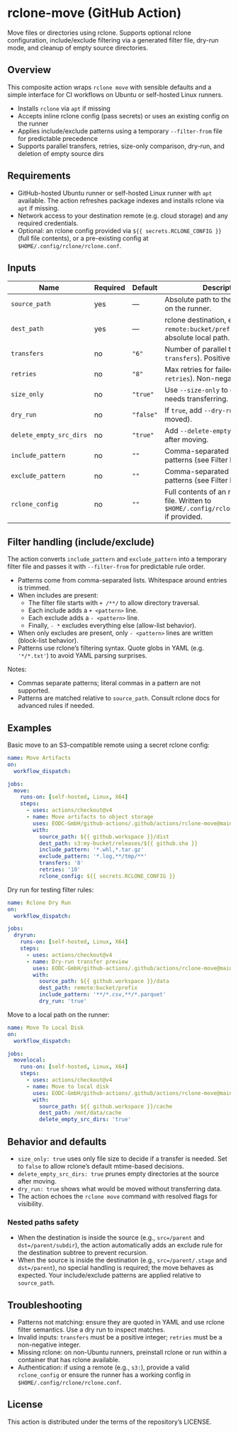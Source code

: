 # rclone-move (GitHub Action)

Move files or directories using rclone. Supports optional rclone configuration, include/exclude filtering via a generated filter file, dry-run mode, and cleanup of empty source directories.

## Overview

This composite action wraps `rclone move` with sensible defaults and a simple interface for CI workflows on Ubuntu or self-hosted Linux runners.

- Installs `rclone` via `apt` if missing
- Accepts inline rclone config (pass secrets) or uses an existing config on the runner
- Applies include/exclude patterns using a temporary `--filter-from` file for predictable precedence
- Supports parallel transfers, retries, size-only comparison, dry-run, and deletion of empty source dirs

## Requirements

- GitHub-hosted Ubuntu runner or self-hosted Linux runner with `apt` available. The action refreshes package indexes and installs rclone via `apt` if missing.
- Network access to your destination remote (e.g. cloud storage) and any required credentials.
- Optional: an rclone config provided via `${{ secrets.RCLONE_CONFIG }}` (full file contents), or a pre-existing config at `$HOME/.config/rclone/rclone.conf`.

## Inputs

| Name | Required | Default | Description |
|------|----------|---------|-------------|
| `source_path` | yes | — | Absolute path to the source file/dir on the runner. |
| `dest_path` | yes | — | rclone destination, e.g. `remote:bucket/prefix` or an absolute local path. |
| `transfers` | no | `"6"` | Number of parallel transfers (`--transfers`). Positive integer. |
| `retries` | no | `"8"` | Max retries for failed transfers (`--retries`). Non-negative integer. |
| `size_only` | no | `"true"` | Use `--size-only` to decide if a file needs transferring. |
| `dry_run` | no | `"false"` | If `true`, add `--dry-run` (no data moved). |
| `delete_empty_src_dirs` | no | `"true"` | Add `--delete-empty-src-dirs` after moving. |
| `include_pattern` | no | `""` | Comma-separated include patterns (see Filter handling). |
| `exclude_pattern` | no | `""` | Comma-separated exclude patterns (see Filter handling). |
| `rclone_config` | no | `""` | Full contents of an rclone config file. Written to `$HOME/.config/rclone/rclone.conf` if provided. |

## Filter handling (include/exclude)

The action converts `include_pattern` and `exclude_pattern` into a temporary filter file and passes it with `--filter-from` for predictable rule order.

- Patterns come from comma-separated lists. Whitespace around entries is trimmed.
- When includes are present:
  - The filter file starts with `+ /**/` to allow directory traversal.
  - Each include adds a `+ <pattern>` line.
  - Each exclude adds a `- <pattern>` line.
  - Finally, `- *` excludes everything else (allow-list behavior).
- When only excludes are present, only `- <pattern>` lines are written (block-list behavior).
- Patterns use rclone’s filtering syntax. Quote globs in YAML (e.g. `'*/*.txt'`) to avoid YAML parsing surprises.

Notes:
- Commas separate patterns; literal commas in a pattern are not supported.
- Patterns are matched relative to `source_path`. Consult rclone docs for advanced rules if needed.

## Examples

Basic move to an S3-compatible remote using a secret rclone config:

```yaml
name: Move Artifacts
on:
  workflow_dispatch:

jobs:
  move:
    runs-on: [self-hosted, Linux, X64]
    steps:
      - uses: actions/checkout@v4
      - name: Move artifacts to object storage
        uses: EODC-GmbH/github-actions/.github/actions/rclone-move@main
        with:
          source_path: ${{ github.workspace }}/dist
          dest_path: s3:my-bucket/releases/${{ github.sha }}
          include_pattern: '*.whl,*.tar.gz'
          exclude_pattern: '*.log,**/tmp/**'
          transfers: '8'
          retries: '10'
          rclone_config: ${{ secrets.RCLONE_CONFIG }}

```

Dry run for testing filter rules:

```yaml
name: Rclone Dry Run
on:
  workflow_dispatch:

jobs:
  dryrun:
    runs-on: [self-hosted, Linux, X64]
    steps:
      - uses: actions/checkout@v4
      - name: Dry-run transfer preview
        uses: EODC-GmbH/github-actions/.github/actions/rclone-move@main
        with:
          source_path: ${{ github.workspace }}/data
          dest_path: remote:bucket/prefix
          include_pattern: '**/*.csv,**/*.parquet'
          dry_run: 'true'

```

Move to a local path on the runner:

```yaml
name: Move To Local Disk
on:
  workflow_dispatch:

jobs:
  movelocal:
    runs-on: [self-hosted, Linux, X64]
    steps:
      - uses: actions/checkout@v4
      - name: Move to local disk
        uses: EODC-GmbH/github-actions/.github/actions/rclone-move@main
        with:
          source_path: ${{ github.workspace }}/cache
          dest_path: /mnt/data/cache
          delete_empty_src_dirs: 'true'
```

## Behavior and defaults

- `size_only: true` uses only file size to decide if a transfer is needed. Set to `false` to allow rclone’s default mtime-based decisions.
- `delete_empty_src_dirs: true` prunes empty directories at the source after moving.
- `dry_run: true` shows what would be moved without transferring data.
- The action echoes the `rclone move` command with resolved flags for visibility.

### Nested paths safety

- When the destination is inside the source (e.g., `src=/parent` and `dst=/parent/subdir`), the action automatically adds an exclude rule for the destination subtree to prevent recursion.
- When the source is inside the destination (e.g., `src=/parent/.stage` and `dst=/parent`), no special handling is required; the move behaves as expected. Your include/exclude patterns are applied relative to `source_path`.

## Troubleshooting

- Patterns not matching: ensure they are quoted in YAML and use rclone filter semantics. Use a dry run to inspect matches.
- Invalid inputs: `transfers` must be a positive integer; `retries` must be a non-negative integer.
- Missing rclone: on non-Ubuntu runners, preinstall rclone or run within a container that has rclone available.
- Authentication: if using a remote (e.g., `s3:`), provide a valid `rclone_config` or ensure the runner has a working config in `$HOME/.config/rclone/rclone.conf`.

## License

This action is distributed under the terms of the repository’s LICENSE.
